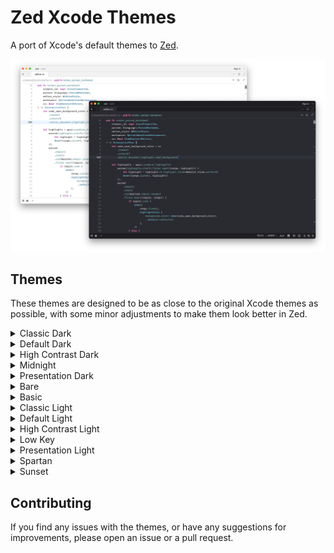 # Zed Xcode Themes

A port of Xcode's default themes to [Zed](https://zed.dev/).

![Screenshot](assets/preview.png)

## Themes

These themes are designed to be as close to the original Xcode themes as possible, with some minor adjustments to make them look better in Zed.

<details>
<summary>Classic Dark</summary>
<img src="assets/classic_dark.png" />
</details>

<details>
<summary>Default Dark</summary>
<img src="assets/default_dark.png" />
</details>

<details>
<summary>High Contrast Dark</summary>
<img src="assets/high_contrast_dark.png" />
</details>

<details>
<summary>Midnight</summary>
<img src="assets/midnight.png" />
</details>

<details>
<summary>Presentation Dark</summary>
<img src="assets/presentation_dark.png" />
</details>

<details>
<summary>Bare</summary>
<img src="assets/bare.png" />
</details>

<details>
<summary>Basic</summary>
<img src="assets/basic.png" />
</details>

<details>
<summary>Classic Light</summary>
<img src="assets/classic_light.png" />
</details>

<details>
<summary>Default Light</summary>
<img src="assets/default_light.png" />
</details>

<details>
<summary>High Contrast Light</summary>
<img src="assets/high_contrast_light.png" />
</details>

<details>
<summary>Low Key</summary>
<img src="assets/low_key.png" />
</details>

<details>
<summary>Presentation Light</summary>
<img src="assets/presentation_light.png" />
</details>

<details>
<summary>Spartan</summary>
<img src="assets/spartan.png" />
</details>

<details>
<summary>Sunset</summary>
<img src="assets/sunset.png" />
</details>

## Contributing

If you find any issues with the themes, or have any suggestions for improvements, please open an issue or a pull request.
